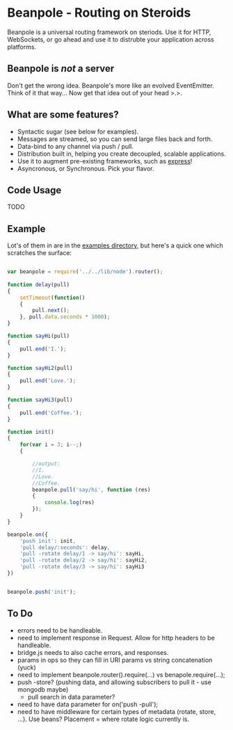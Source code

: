 Beanpole - Routing on Steroids 
==============================

Beanpole is a universal routing framework on steriods. Use it for HTTP, WebSockets, or go ahead and use it to distrubte your application across platforms.

Beanpole is *not* a server
--------------------------

Don't get the wrong idea. Beanpole's more like an evolved EventEmitter. Think of it that way... Now get that idea out of your head >.>.

What are some features?
-----------------------
	
- Syntactic sugar (see below for examples). 
- Messages are streamed, so you can send large files back and forth.
- Data-bind to any channel via push / pull.
- Distribution built in, helping you create decoupled, scalable applications.
- Use it to augment pre-existing frameworks, such as [express](https://github.com/visionmedia/express)!
- Asyncronous, or Synchronous. Pick your flavor.


Code Usage
----------

TODO

Example
-------

Lot's of them in are in the [examples directory](https://github.com/spiceapps/beanpole/tree/master/examples), but here's a quick one which scratches the surface:

```javascript

var beanpole = require('../../lib/node').router();
	
function delay(pull)
{
	setTimeout(function()
	{
		pull.next();
	}, pull.data.seconds * 1000);
}

function sayHi(pull)
{
	pull.end('I.');
}

function sayHi2(pull)
{
	pull.end('Love.');
}

function sayHi3(pull)
{
	pull.end('Coffee.');
}

function init()
{
	for(var i = 3; i--;)
	{

		//output:
		//I.
		//Love.
		//Coffee.
		beanpole.pull('say/hi', function (res)
		{
			console.log(res)
		});	
	}
}

beanpole.on({
	'push init': init,
	'pull delay/:seconds': delay,
	'pull -rotate delay/1 -> say/hi': sayHi,
	'pull -rotate delay/2 -> say/hi': sayHi2,
	'pull -rotate delay/3 -> say/hi': sayHi3
})


beanpole.push('init');

```


To Do
-----

- errors need to be handleable.
- need to implement response in Request. Allow for http headers to be handleable. 
- bridge.js needs to also cache errors, and responses. 
- params in ops so they can fill in URI params vs string concatenation (yuck)
- need to implement beanpole.router().require(...) vs benapole.require(...);
- push -store? (pushing data, and allowing subscribers to pull it - use mongodb maybe)
	- pull search in data parameter?
- need to have data parameter for on('push -pull');
- need to have middleware for certain types of metadata (rotate, store, ...). Use beans? Placement = where rotate logic currently is.
